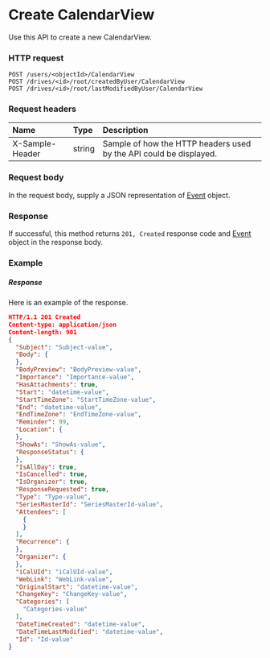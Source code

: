 # Create CalendarView

Use this API to create a new CalendarView.
### HTTP request
```http
POST /users/<objectId>/CalendarView
POST /drives/<id>/root/createdByUser/CalendarView
POST /drives/<id>/root/lastModifiedByUser/CalendarView

```
### Request headers
| Name       | Type | Description|
|:---------------|:--------|:----------|
| X-Sample-Header  | string  | Sample of how the HTTP headers used by the API could be displayed.|

### Request body
In the request body, supply a JSON representation of [Event](../resources/event.md) object.


### Response
If successful, this method returns `201, Created` response code and [Event](../resources/event.md) object in the response body.

### Example
##### Response
Here is an example of the response.
```json
HTTP/1.1 201 Created
Content-type: application/json
Content-length: 901
{
  "Subject": "Subject-value",
  "Body": {
  },
  "BodyPreview": "BodyPreview-value",
  "Importance": "Importance-value",
  "HasAttachments": true,
  "Start": "datetime-value",
  "StartTimeZone": "StartTimeZone-value",
  "End": "datetime-value",
  "EndTimeZone": "EndTimeZone-value",
  "Reminder": 99,
  "Location": {
  },
  "ShowAs": "ShowAs-value",
  "ResponseStatus": {
  },
  "IsAllDay": true,
  "IsCancelled": true,
  "IsOrganizer": true,
  "ResponseRequested": true,
  "Type": "Type-value",
  "SeriesMasterId": "SeriesMasterId-value",
  "Attendees": [
    {
    }
  ],
  "Recurrence": {
  },
  "Organizer": {
  },
  "iCalUId": "iCalUId-value",
  "WebLink": "WebLink-value",
  "OriginalStart": "datetime-value",
  "ChangeKey": "ChangeKey-value",
  "Categories": [
    "Categories-value"
  ],
  "DateTimeCreated": "datetime-value",
  "DateTimeLastModified": "datetime-value",
  "Id": "Id-value"
}
```

<!-- uuid: b276a652-25ef-47f3-8cb4-9db7058ee7e2
2015-10-09 17:14:37 UTC -->